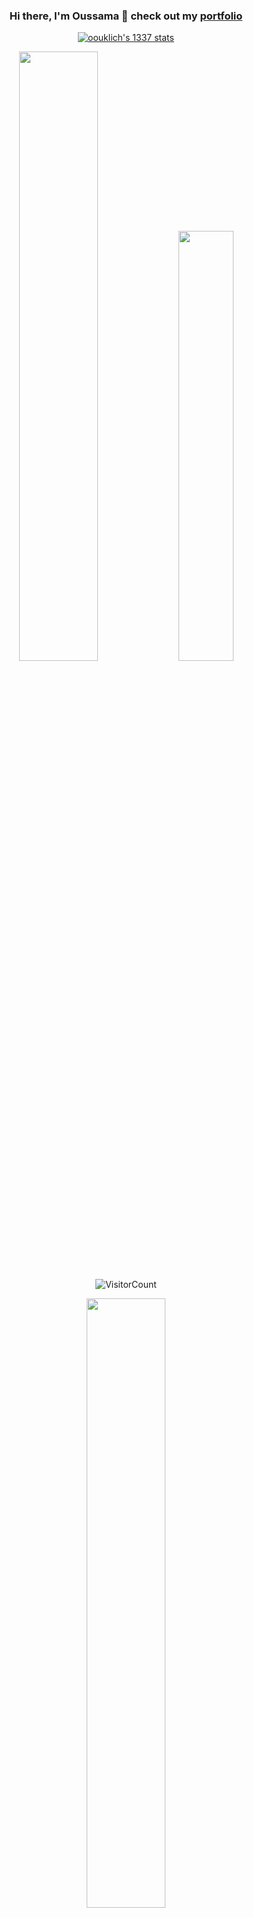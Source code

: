 <div align="center">

### Hi there, I'm Oussama 👋 check out my [portfolio](https://ilkou.github.io)

 
 [![oouklich's 1337 stats](https://badge42.herokuapp.com/api/stats/oouklich?darkmode=true&cursus=42cursus&privacyEmail=true)](https://github.com/JaeSeoKim/badge42)

<!-- <img align="center" id="profile" alt="GIF" height="350px" src="https://1337-readme.vercel.app/api/profile?cursus=42cursus&dark=true&email=hide&login=oouklich" />
 -->
</div>


<div align="center">
<p>
  <span style="min-width: 500px" ><img width="50%" src="https://github-readme-stats.vercel.app/api?username=ilkou&show_icons=true&theme=radical" /></span>
  <span style="min-width: 500px" ><img width="42%" src="https://github-readme-stats.anuraghazra1.vercel.app/api/top-langs/?username=ilkou&layout=compact&bg_color=30,e96443,904e95&title_color=fff&text_color=fff" /></span>

![VisitorCount](https://profile-counter.glitch.me/{ilkou}/count.svg)


<span style="min-width: 500px" ><img width="50%" src="https://github-readme-streak-stats.herokuapp.com/?user=ilkou" /></span>
</p>
</div>

<!-- #### [My portfolio](https://ilkou.github.io) -->
#### [My gists](https://gist.github.com/ilkou)

<!--
**ilkou/ilkou** is a ✨ _special_ ✨ repository because its `README.md` (this file) appears on your GitHub profile.

Here are some ideas to get you started:

- 🔭 I’m currently working on ...
- 🌱 I’m currently learning ...
- 👯 I’m looking to collaborate on ...
- 🤔 I’m looking for help with ...
- 💬 Ask me about ...
- 📫 How to reach me: ...
- 😄 Pronouns: ...
- ⚡ Fun fact: ...
-->
